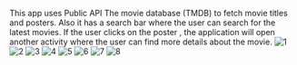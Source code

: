 This app uses Public API The movie database (TMDB) to fetch movie titles and posters. Also it has a search bar where the user can search for the latest movies. If the user
clicks on the poster , the application will open another activity where the user can find more details about the movie.
![1](https://github.com/Aswinraj040/Movies-update/assets/120723848/ccdfa538-9b10-49af-93c9-c6e8921bb1d2)
![2](https://github.com/Aswinraj040/Movies-update/assets/120723848/126b16c9-6b32-4c9d-8b35-93a1fed80902)
![3](https://github.com/Aswinraj040/Movies-update/assets/120723848/5ac1154f-9224-4a6a-b819-e1faaf53af79)
![4](https://github.com/Aswinraj040/Movies-update/assets/120723848/8a3fde62-57ac-47f8-bebd-2bf5c2199045)
![5](https://github.com/Aswinraj040/Movies-update/assets/120723848/78c3c9e7-2bb3-4c08-b342-ee62761bf993)
![6](https://github.com/Aswinraj040/Movies-update/assets/120723848/4820fabd-542b-40bc-9e71-e997d8c15b47)
![7](https://github.com/Aswinraj040/Movies-update/assets/120723848/e563462f-65ed-46a9-bcdf-fe38fd8b43e9)
![8](https://github.com/Aswinraj040/Movies-update/assets/120723848/5de32c60-e4e6-4c2c-b365-2efd5c9778f2)
